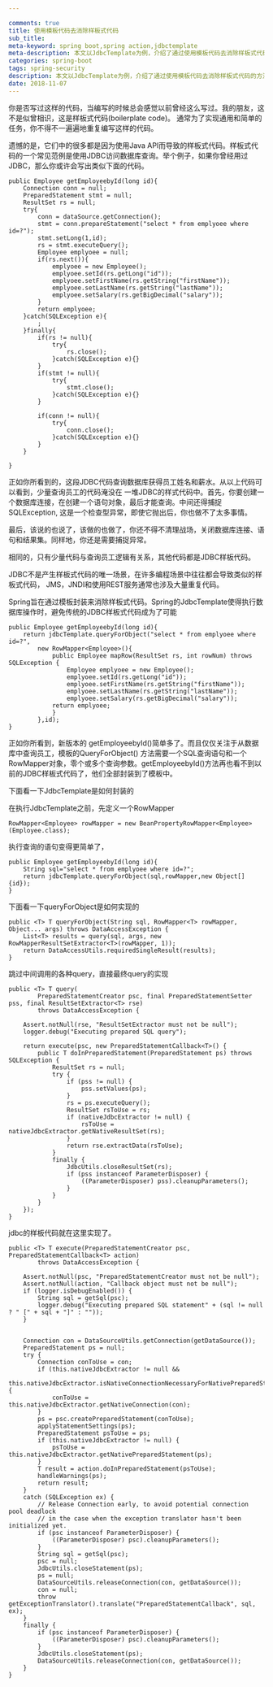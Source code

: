 ```yaml
---

comments: true
title: 使用模板代码去消除样板式代码
sub_title: 
meta-keyword: spring boot,spring action,jdbctemplate
meta-description: 本文以JdbcTemplate为例，介绍了通过使用模板代码去消除样板式代码的方法
categories: spring-boot
tags: spring-security
description: 本文以JdbcTemplate为例，介绍了通过使用模板代码去消除样板式代码的方法. 内容来源《Spring实战 第4版》
date: 2018-11-07
---
```


你是否写过这样的代码，当编写的时候总会感觉以前曾经这么写过。我的朋友，这不是似曾相识，这是样板式代码(boilerplate code)。
通常为了实现通用和简单的任务，你不得不一遍遍地重复编写这样的代码。

遗憾的是，它们中的很多都是因为使用Java API而导致的样板式代码。样板式代码的一个常见范例是使用JDBC访问数据库查询。举个例子，如果你曾经用过JDBC，那么你或许会写出类似下面的代码。

	public Employee getEmployeebyId(long id){
		Connection conn = null;
		PreparedStatement stmt = null;
		ResultSet rs = null;
		try{
			conn = dataSource.getConnection();
			stmt = conn.prepareStatement("select * from emplyoee where id=?");
			stmt.setLong(1,id);
			rs = stmt.executeQuery();
			Employee emplyoee = null;
			if(rs.next()){
				emplyoee = new Employee();
				emplyoee.setId(rs.getLong("id"));
				emplyoee.setFirstName(rs.getString("firstName"));
				emplyoee.setLastName(rs.getString("lastName"));
				emplyoee.setSalary(rs.getBigDecimal("salary"));
			}
			return emplyoee;			
		}catch(SQLException e){
			;
		}finally{
			if(rs != null){
				try{
					rs.close();
				}catch(SQLException e){}
			}
			if(stmt != null){
				try{
					stmt.close();
				}catch(SQLException e){}
			}
			
			if(conn != null){
				try{
					conn.close();
				}catch(SQLException e){}
			}
		}
		
	}
	
正如你所看到的，这段JDBC代码查询数据库获得员工姓名和薪水。从以上代码可以看到，少量查询员工的代码淹没在
一堆JDBC的样式代码中。首先，你要创建一个数据库连接，在创建一个语句对象，最后才能查询。中间还得捕捉SQLException,
这是一个检查型异常，即使它抛出后，你也做不了太多事情。

最后，该说的也说了，该做的也做了，你还不得不清理战场，关闭数据库连接、语句和结果集。同样地，你还是需要捕捉异常。

相同的，只有少量代码与查询员工逻辑有关系，其他代码都是JDBC样板代码。

JDBC不是产生样板式代码的唯一场景，在许多编程场景中往往都会导致类似的样板式代码，
JMS，JNDI和使用REST服务通常也涉及大量重复代码。

Spring旨在通过模板封装来消除样板式代码。Spring的JdbcTemplate使得执行数据库操作时，避免传统的JDBC样板式代码成为了可能

	
	public Employee getEmployeebyId(long id){
		return jdbcTemplate.queryForObject("select * from emplyoee where id=?",
			new RowMapper<Employee>(){
				public Employee mapRow(ResultSet rs, int rowNum) throws SQLException {
					Employee emplyoee = new Employee();
					emplyoee.setId(rs.getLong("id"));
					emplyoee.setFirstName(rs.getString("firstName"));
					emplyoee.setLastName(rs.getString("lastName"));
					emplyoee.setSalary(rs.getBigDecimal("salary"));
				return emplyoee;
				}
			},id);
	}
	
正如你所看到，新版本的 getEmployeebyId()简单多了。而且仅仅关注于从数据库中查询员工，模板的QueryForObject()
方法需要一个SQL查询语句和一个RowMapper对象，零个或多个查询参数。getEmployeebyId()方法再也看不到以前的JDBC样板式代码了，他们全部封装到了模板中。

下面看一下JdbcTemplate是如何封装的


在执行JdbcTemplate之前，先定义一个RowMapper


	RowMapper<Employee> rowMapper = new BeanPropertyRowMapper<Employee>(Employee.class);
	
执行查询的语句变得更简单了，


	public Employee getEmployeebyId(long id){
		String sql="select * from emplyoee where id=?";
		return jdbcTemplate.queryForObject(sql,rowMapper,new Object[]{id});
	}

下面看一下queryForObject是如何实现的

	public <T> T queryForObject(String sql, RowMapper<T> rowMapper, Object... args) throws DataAccessException {
		List<T> results = query(sql, args, new RowMapperResultSetExtractor<T>(rowMapper, 1));
		return DataAccessUtils.requiredSingleResult(results);
	}

跳过中间调用的各种query，直接最终query的实现
	
	
	public <T> T query(
			PreparedStatementCreator psc, final PreparedStatementSetter pss, final ResultSetExtractor<T> rse)
			throws DataAccessException {

		Assert.notNull(rse, "ResultSetExtractor must not be null");
		logger.debug("Executing prepared SQL query");

		return execute(psc, new PreparedStatementCallback<T>() {
			public T doInPreparedStatement(PreparedStatement ps) throws SQLException {
				ResultSet rs = null;
				try {
					if (pss != null) {
						pss.setValues(ps);
					}
					rs = ps.executeQuery();
					ResultSet rsToUse = rs;
					if (nativeJdbcExtractor != null) {
						rsToUse = nativeJdbcExtractor.getNativeResultSet(rs);
					}
					return rse.extractData(rsToUse);
				}
				finally {
					JdbcUtils.closeResultSet(rs);
					if (pss instanceof ParameterDisposer) {
						((ParameterDisposer) pss).cleanupParameters();
					}
				}
			}
		});
	}
	
jdbc的样板代码就在这里实现了。

	
	public <T> T execute(PreparedStatementCreator psc, PreparedStatementCallback<T> action)
			throws DataAccessException {

		Assert.notNull(psc, "PreparedStatementCreator must not be null");
		Assert.notNull(action, "Callback object must not be null");
		if (logger.isDebugEnabled()) {
			String sql = getSql(psc);
			logger.debug("Executing prepared SQL statement" + (sql != null ? " [" + sql + "]" : ""));
		}


		Connection con = DataSourceUtils.getConnection(getDataSource()); 
		PreparedStatement ps = null;
		try {
			Connection conToUse = con;
			if (this.nativeJdbcExtractor != null &&
					this.nativeJdbcExtractor.isNativeConnectionNecessaryForNativePreparedStatements()) {
				conToUse = this.nativeJdbcExtractor.getNativeConnection(con);
			}
			ps = psc.createPreparedStatement(conToUse);
			applyStatementSettings(ps);
			PreparedStatement psToUse = ps;
			if (this.nativeJdbcExtractor != null) {
				psToUse = this.nativeJdbcExtractor.getNativePreparedStatement(ps);
			}
			T result = action.doInPreparedStatement(psToUse);
			handleWarnings(ps);
			return result;
		}
		catch (SQLException ex) {
			// Release Connection early, to avoid potential connection pool deadlock
			// in the case when the exception translator hasn't been initialized yet.
			if (psc instanceof ParameterDisposer) {
				((ParameterDisposer) psc).cleanupParameters();
			}
			String sql = getSql(psc);
			psc = null;
			JdbcUtils.closeStatement(ps);
			ps = null;
			DataSourceUtils.releaseConnection(con, getDataSource());
			con = null;
			throw getExceptionTranslator().translate("PreparedStatementCallback", sql, ex);
		}
		finally {
			if (psc instanceof ParameterDisposer) {
				((ParameterDisposer) psc).cleanupParameters();
			}
			JdbcUtils.closeStatement(ps);
			DataSourceUtils.releaseConnection(con, getDataSource());
		}
	}